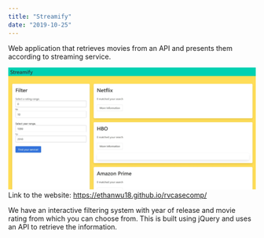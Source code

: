 ```yaml
---
title: "Streamify"
date: "2019-10-25"
---
```


Web application that retrieves movies from an API and presents them according to streaming service. 

![picture](./hold.jpg)
Link to the website: https://ethanwu18.github.io/rvcasecomp/

We have an interactive filtering system with year of release and movie rating from which you can choose from.
This is built using jQuery and uses an API to retrieve the information.

